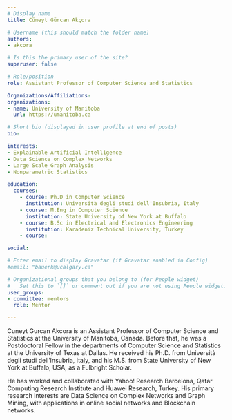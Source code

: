 ```yaml
---
# Display name
title: Cüneyt Gürcan Akçora

# Username (this should match the folder name)
authors:
- akcora

# Is this the primary user of the site?
superuser: false

# Role/position
role: Assistant Professor of Computer Science and Statistics

Organizations/Affiliations:
organizations:
- name: University of Manitoba
  url: https://umanitoba.ca

# Short bio (displayed in user profile at end of posts)
bio:

interests:
- Explainable Artificial Intelligence
- Data Science on Complex Networks
- Large Scale Graph Analysis
- Nonparametric Statistics

education:
  courses:
    - course: Ph.D in Computer Science
      institution: Università degli studi dell'Insubria, Italy
    - course: M.Eng in Computer Science
      institution: State University of New York at Buffalo
    - course: B.Sc in Electrical and Electronics Engineering
      institution: Karadeniz Technical University, Turkey
    - course: 

social:

# Enter email to display Gravatar (if Gravatar enabled in Config)
#email: "bauerk@ucalgary.ca"

# Organizational groups that you belong to (for People widget)
#   Set this to `[]` or comment out if you are not using People widget.
user_groups:
- committee: mentors
  role: Mentor

---
```

Cuneyt Gurcan Akcora is an Assistant Professor of Computer Science and
Statistics at the University of Manitoba, Canada. Before that, he was a
Postdoctoral Fellow in the departments of Computer Science and Statistics at the
University of Texas at Dallas. He received his Ph.D. from Università degli studi
dell’Insubria, Italy, and his M.S. from State University of New York at Buffalo,
USA, as a Fulbright Scholar.

He has worked and collaborated with Yahoo! Research Barcelona, Qatar Computing
Research Institute and Huawei Research, Turkey. His primary research interests
are Data Science on Complex Networks and Graph Mining, with applications in
online social networks and Blockchain networks.
